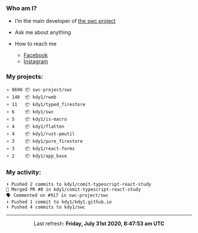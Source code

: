 ### Who am I?

- I’m the main developer of [the swc project](https://github.com/swc-project/swc)

- Ask me about anything

- How to reach me
  - [Facebook](https://www.facebook.com/profile.php?id=100024888122318)
  - [Instagram](https://www.instagram.com/kdy1123/)

### My projects:

```
⭐️ 8690 📦 swc-project/swc
⭐️ 140  📦 kdy1/rweb
⭐️ 11   📦 kdy1/typed_firestore
⭐️ 6    📦 kdy1/swc
⭐️ 5    📦 kdy1/is-macro
⭐️ 4    📦 kdy1/flatten
⭐️ 4    📦 kdy1/rust-pmutil
⭐️ 3    📦 kdy1/pure_firestore
⭐️ 3    📦 kdy1/react-forms
⭐️ 2    📦 kdy1/app_base
```

### My activity:

```
⬆️ Pushed 2 commits to kdy1/comit-typescript-react-study
🎉 Merged PR #8 in kdy1/comit-typescript-react-study
🗣 Commented on #917 in swc-project/swc
⬆️ Pushed 1 commit to kdy1/kdy1.github.io
⬆️ Pushed 4 commits to kdy1/swc
```

------------
<p align="center">Last refresh: <b>Friday, July 31st 2020, 8:47:53 am UTC</b></p>